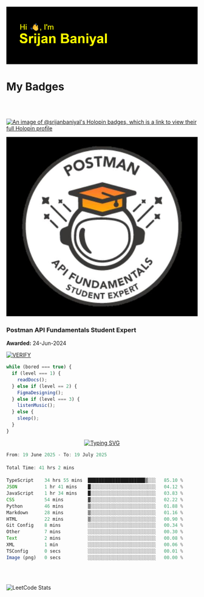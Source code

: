 ![Header](./header.png)

# My Badges

<Br />
<Br />

[![An image of @srijanbaniyal's Holopin badges, which is a link to view their full Holopin profile](https://holopin.me/srijanbaniyal)](https://holopin.io/@srijanbaniyal)

[![Postman API Fundamentals Student Expert](/Postman.jpeg)](https://api.badgr.io/public/assertions/r9BLLy0oTfKJBbkGuDI1zA)

### Postman API Fundamentals Student Expert

**Awarded:** 24-Jun-2024

[![VERIFY](https://img.shields.io/badge/VERIFY-blue)](https://badgecheck.io?url=https%3A%2F%2Fapi.badgr.io%2Fpublic%2Fassertions%2Fr9BLLy0oTfKJBbkGuDI1zA)

```javascript
while (bored === true) {
  if (level === 1) {
    readDocs();
  } else if (level == 2) {
    FigmaDesigning();
  } else if (level === 3) {
    listenMusic();
  } else {
    sleep();
  }
}
```

<p align="center">
  <a href="https://git.io/typing-svg"><img src="https://readme-typing-svg.demolab.com?font=Tilt+Prism&size=30&pause=1000&color=0FF75B&center=true&vCenter=true&width=800&height=80&lines=Time+spent+on+various+Programming+languages" alt="Typing SVG" /></a>
</p>

<!--START_SECTION:waka-->

```TypeScript
From: 19 June 2025 - To: 19 July 2025

Total Time: 41 hrs 2 mins

TypeScript    34 hrs 55 mins  █████████████████████▒░░░   85.10 %
JSON          1 hr 41 mins    █░░░░░░░░░░░░░░░░░░░░░░░░   04.12 %
JavaScript    1 hr 34 mins    █░░░░░░░░░░░░░░░░░░░░░░░░   03.83 %
CSS           54 mins         ▓░░░░░░░░░░░░░░░░░░░░░░░░   02.22 %
Python        46 mins         ▒░░░░░░░░░░░░░░░░░░░░░░░░   01.88 %
Markdown      28 mins         ▒░░░░░░░░░░░░░░░░░░░░░░░░   01.16 %
HTML          22 mins         ▒░░░░░░░░░░░░░░░░░░░░░░░░   00.90 %
Git Config    8 mins          ░░░░░░░░░░░░░░░░░░░░░░░░░   00.34 %
Other         7 mins          ░░░░░░░░░░░░░░░░░░░░░░░░░   00.30 %
Text          2 mins          ░░░░░░░░░░░░░░░░░░░░░░░░░   00.08 %
XML           1 min           ░░░░░░░░░░░░░░░░░░░░░░░░░   00.06 %
TSConfig      0 secs          ░░░░░░░░░░░░░░░░░░░░░░░░░   00.01 %
Image (png)   0 secs          ░░░░░░░░░░░░░░░░░░░░░░░░░   00.00 %
```

<!--END_SECTION:waka-->

<Br />
<Br />

![LeetCode Stats](https://leetcard.jacoblin.cool/Srijan-Baniyal?theme=dark&font=Rasa&ext=contest)
